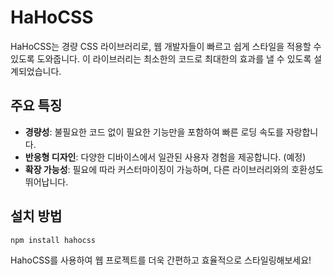 # HaHoCSS

HaHoCSS는 경량 CSS 라이브러리로, 웹 개발자들이 빠르고 쉽게 스타일을 적용할 수 있도록 도와줍니다. 이 라이브러리는 최소한의 코드로 최대한의 효과를 낼 수 있도록 설계되었습니다.

## 주요 특징

- **경량성**: 불필요한 코드 없이 필요한 기능만을 포함하여 빠른 로딩 속도를 자랑합니다.
- **반응형 디자인**: 다양한 디바이스에서 일관된 사용자 경험을 제공합니다. (예정)
- **확장 가능성**: 필요에 따라 커스터마이징이 가능하며, 다른 라이브러리와의 호환성도 뛰어납니다.

## 설치 방법

```sh
npm install hahocss
```

HahoCSS를 사용하여 웹 프로젝트를 더욱 간편하고 효율적으로 스타일링해보세요!